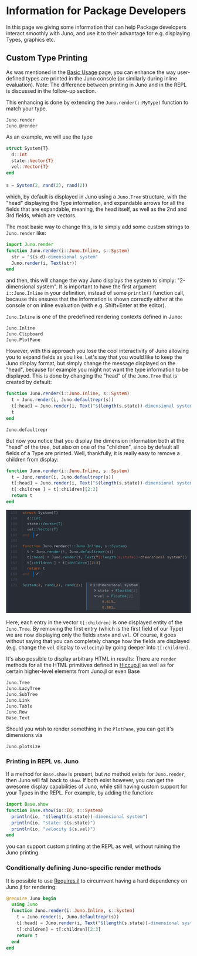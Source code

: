 # Information for Package Developers
In this page we giving some information that can help Package developers interact smoothly with Juno, and use it to their advantage for e.g. displaying Types, graphics etc.

## Custom Type Printing
As was mentioned in the [Basic Usage](/man/basic_usage) page, you can enhance the way user-defined types are printed in the Juno console (or similarly during inline evaluation). *Note*: The difference
between printing in Juno and in the REPL is discussed in the follow-up section.

This enhancing is done by extending the `Juno.render(::MyType)` function to match your type.

```@docs
Juno.render
Juno.@render
```

As an example, we will use the type
```julia
struct System{T}
  d::Int
  state::Vector{T}
  vel::Vector{T}
end

s = System(2, rand(2), rand(2))
```
which, by default is displayed in Juno using a `Juno.Tree` structure, with the "head" displaying the Type information, and expandable arrows for all the fields that are expandable, meaning, the head itself, as well as the 2nd and 3rd fields, which are vectors.

The most basic way to change this, is to simply add some custom strings to `Juno.render` like:
```julia
import Juno.render
function Juno.render(i::Juno.Inline, s::System)
  str = "$(s.d)-dimensional system"
  Juno.render(i, Text(str))
end
```
and then, this will change the way Juno displays the system to simply: "2-dimensional system". It is important to have the first argument `i::Juno.Inline` in your definition, instead of some `println()` function call, because this ensures that the information is shown correctly either at the console or on inline evaluation (with e.g. Shift+Enter at the editor).

`Juno.Inline` is one of the predefined rendering contexts defined in Juno:
```@docs
Juno.Inline
Juno.Clipboard
Juno.PlotPane
```

However, with this approach you lose the cool interactivity of Juno allowing you to expand fields as you like. Let's say that you would like to keep the Juno display format, but simply change the message displayed on the "head", because for example you might not want the type information to be displayed. This is done by changing the "head" of the `Juno.Tree` that is created by default:
```julia
function Juno.render(i::Juno.Inline, s::System)
  t = Juno.render(i, Juno.defaultrepr(s))
  t[:head] = Juno.render(i, Text("$(length(s.state))-dimensional system"))
  t
end
```
```@docs
Juno.defaultrepr
```

But now you notice that you display the dimension information both at the "head" of the tree, but also on one of the "children", since by default all fields of a Type are printed. Well, thankfully, it is really easy to remove a children from display:
```julia
function Juno.render(i::Juno.Inline, s::System)
  t = Juno.render(i, Juno.defaultrepr(s))
  t[:head] = Juno.render(i, Text("$(length(s.state))-dimensional system"))
  t[:children ] = t[:children][2:3]
  return t
end
```
![custom rendering](../assets/custom_rendering.png)

Here, each entry in the vector `t[:children]` is one displayed entity of the `Juno.Tree`. By removing the first entry (which is the first field of our Type) we are now displaying only the fields `state` and `vel`. Of course, it goes without saying that you can completely change how the fields are displayed (e.g. change the `vel` display to `velocity`) by going deeper into `t[:children]`.

It's also possible to display arbitrary HTML in results: There are `render` methods for all the HTML primitives defined in [Hiccup.jl](https://github.com/JunoLab/Hiccup.jl) as well as for certain higher-level elements from Juno.jl or even Base
```@docs
Juno.Tree
Juno.LazyTree
Juno.SubTree
Juno.Link
Juno.Table
Juno.Row
Base.Text
```

Should you wish to render something in the `PlotPane`, you can get it's dimensions via
```@docs
Juno.plotsize
```

### Printing in REPL vs. Juno
If a method for `Base.show` is present, but *no* method exists for `Juno.render`, then Juno will fall back to `show`. If both exist however, you can get the awesome display capabilities of Juno, while still having custom support for your Types in the REPL. For example, by adding the function:
```julia
import Base.show
function Base.show(io::IO, s::System)
  println(io, "$(length(s.state))-dimensional system")
  println(io, "state: $(s.state)")
  println(io, "velocity $(s.vel)")
end
```
you can support custom printing at the REPL as well, without ruining the Juno printing.

### Conditionally defining Juno-specific render methods
It is possible to use [Requires.jl](https://github.com/MikeInnes/Requires.jl) to circumvent having a hard dependency on Juno.jl for rendering:
```julia
@require Juno begin
  using Juno
  function Juno.render(i::Juno.Inline, s::System)
    t = Juno.render(i, Juno.defaultrepr(s))
    t[:head] = Juno.render(i, Text("$(length(s.state))-dimensional system"))
    t[:children] = t[:children][2:3]
    return t
  end
end
```
